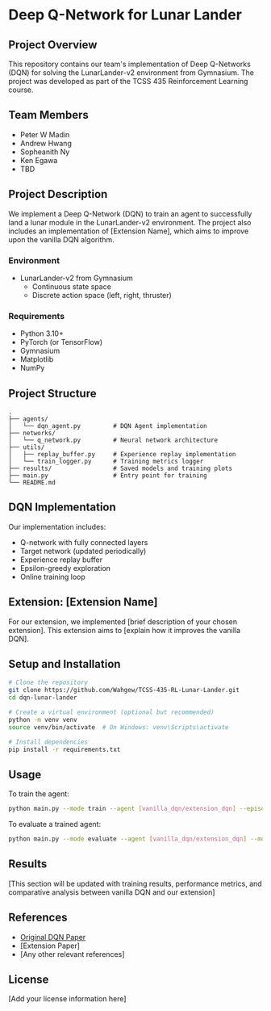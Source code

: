 # Deep Q-Network for Lunar Lander

## Project Overview
This repository contains our team's implementation of Deep Q-Networks (DQN) for solving the LunarLander-v2 environment from Gymnasium. The project was developed as part of the TCSS 435 Reinforcement Learning course.

## Team Members
- Peter W Madin
- Andrew Hwang
- Sopheanith Ny
- Ken Egawa
- TBD

## Project Description
We implement a Deep Q-Network (DQN) to train an agent to successfully land a lunar module in the LunarLander-v2 environment. The project also includes an implementation of [Extension Name], which aims to improve upon the vanilla DQN algorithm.

### Environment
- LunarLander-v2 from Gymnasium
  - Continuous state space
  - Discrete action space (left, right, thruster)

### Requirements
- Python 3.10+
- PyTorch (or TensorFlow)
- Gymnasium
- Matplotlib
- NumPy

## Project Structure
```
.
├── agents/
│   └── dqn_agent.py         # DQN Agent implementation
├── networks/
│   └── q_network.py         # Neural network architecture
├── utils/
│   ├── replay_buffer.py     # Experience replay implementation
│   └── train_logger.py      # Training metrics logger
├── results/                 # Saved models and training plots
├── main.py                  # Entry point for training
└── README.md
```

## DQN Implementation
Our implementation includes:
- Q-network with fully connected layers
- Target network (updated periodically)
- Experience replay buffer
- Epsilon-greedy exploration
- Online training loop

## Extension: [Extension Name]
For our extension, we implemented [brief description of your chosen extension]. This extension aims to [explain how it improves the vanilla DQN].

## Setup and Installation
```bash
# Clone the repository
git clone https://github.com/Wahgew/TCSS-435-RL-Lunar-Lander.git
cd dqn-lunar-lander

# Create a virtual environment (optional but recommended)
python -m venv venv
source venv/bin/activate  # On Windows: venv\Scripts\activate

# Install dependencies
pip install -r requirements.txt
```

## Usage
To train the agent:
```bash
python main.py --mode train --agent [vanilla_dqn/extension_dqn] --episodes 1000
```

To evaluate a trained agent:
```bash
python main.py --mode evaluate --agent [vanilla_dqn/extension_dqn] --model path/to/model
```

## Results
[This section will be updated with training results, performance metrics, and comparative analysis between vanilla DQN and our extension]

## References
- [Original DQN Paper](https://www.nature.com/articles/nature14236)
- [Extension Paper]
- [Any other relevant references]

## License
[Add your license information here]
